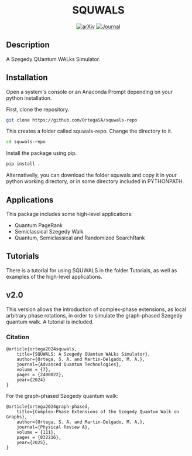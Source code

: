 <div align="center">    
 
# SQUWALS


[![arXiv](http://img.shields.io/badge/arXiv-2307.14314-B31B1B.svg)](https://arxiv.org/abs/2307.14314)
[![Journal](http://img.shields.io/badge/Advanced_Quantum_Technologies-2024-4b44ce.svg)](https://onlinelibrary.wiley.com/doi/full/10.1002/qute.202400022)

</div>
 
## Description   
A Szegedy QUantum WALks Simulator.

## Installation  
Open a system's console or an Anaconda Prompt depending on your python installation.

First, clone the repository.
```bash
git clone https://github.com/OrtegaSA/squwals-repo
```
This creates a folder called squwals-repo. Change the directory to it.
```bash
cd squwals-repo
```
Install the package using pip.
```bash
pip install .
```

Alternativelly, you can download the folder squwals and copy it in your python working directory, or in some directory included in PYTHONPATH.

<!--  
Then we create a conda environment
```
conda create -n squwals python=3.6
conda activate squwals
```
-->  

## Applications

This package includes some high-level applications:

- Quantum PageRank
- Semiclassical Szegedy Walk
- Quantum, Semiclassical and Randomized SearchRank

## Tutorials
There is a tutorial for using SQUWALS in the folder Tutorials, as well as examples of the high-level applications. 

## v2.0
This version allows the introduction of complex-phase extensions, as local arbitrary phase rotations, in order to simulate the graph-phased Szegedy quantum walk. A tutorial is included.

### Citation 
<!---
```
@article{ortega2023squwals,
  title={SQUWALS: A Szegedy QUantum WALks Simulator},
  author={Ortega, Sergio A. and Martin-Delgado, Miguel Angel},
  journal={arXiv:2307.14314},
  year={2023},
}
```
-->
```
@article{ortega2024squwals,
	title={SQUWALS: A Szegedy QUantum WALks Simulator},
	author={Ortega, S. A. and Martin-Delgado, M. A.},
	journal={Advanced Quantum Technologies},
  	volume = {7},
	pages = {2400022},
	year={2024}
}
```
For the graph-phased Szegedy quantum walk:
<!---
```
@article{ortega2024graph-phased,
  title={Complex-Phase Extensions of Szegedy Quantum Walk on Graphs},
  author={Ortega, S. A. and Martin-Delgado, M. A.},
  journal={arXiv:2410.22011},
  year={2024},
}
```
-->
```
@article{ortega2024graph-phased,
	title={Complex-Phase Extensions of the Szegedy Quantum Walk on Graphs},
	author={Ortega, S. A. and Martin-Delgado, M. A.},
	journal={Physical Review A},
	volume = {111},
	pages = {032216},
	year={2025},
}
```
